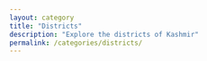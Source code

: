 ```yaml
---
layout: category
title: "Districts"
description: "Explore the districts of Kashmir"
permalink: /categories/districts/
---
```

